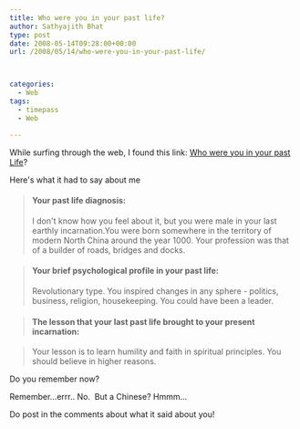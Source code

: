 ```yaml
---
title: Who were you in your past life?
author: Sathyajith Bhat
type: post
date: 2008-05-14T09:28:00+00:00
url: /2008/05/14/who-were-you-in-your-past-life/



categories:
  - Web
tags:
  - timepass
  - Web

---
```



While surfing through the web, I found this link: [Who were you in your past Life][1]?

Here's what it had to say about me

> #### Your past life diagnosis:
> 
> I don't know how you feel about it, but you were male in your last earthly incarnation.You were born somewhere in the territory of modern North China around the year 1000. Your profession was that of a builder of roads, bridges and docks.

> #### Your brief psychological profile in your past life:
> 
> Revolutionary type. You inspired changes in any sphere - politics, business, religion, housekeeping. You could have been a leader.

> #### The lesson that your last past life brought to your present incarnation:

> Your lesson is to learn humility and faith in spiritual principles. You should believe in higher reasons.

Do you remember now?

Remember&#8230;errr.. No.  But a Chinese? Hmmm&#8230;

Do post in the comments about what it said about you!

 [1]: https://www.thebigview.com/pastlife/index.html

